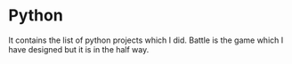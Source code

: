 # Python
It contains the list of python projects which I did.
Battle is the game which I have designed but it is in the half way.
